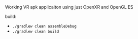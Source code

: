 Working VR apk applicaiton using just OpenXR and OpenGL ES

build:
- `./gradlew clean assembleDebug`
- `./gradlew clean build`